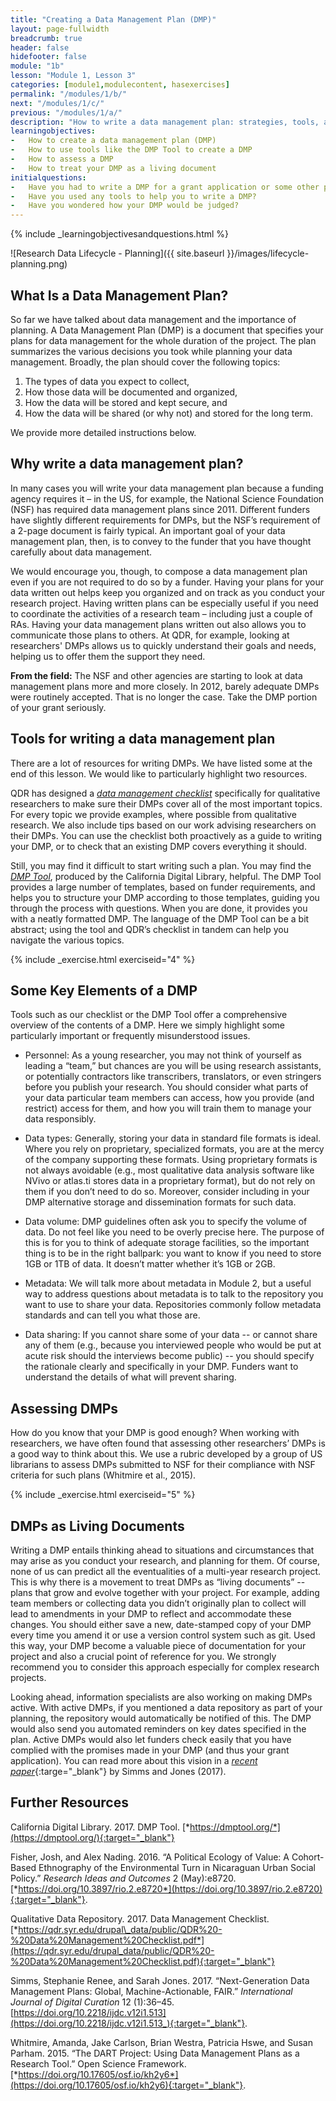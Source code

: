 ```yaml
---
title: "Creating a Data Management Plan (DMP)"
layout: page-fullwidth
breadcrumb: true
header: false
hidefooter: false
module: "1b"
lesson: "Module 1, Lesson 3"
categories: [module1,modulecontent, hasexercises]
permalink: "/modules/1/b/"
next: "/modules/1/c/"
previous: "/modules/1/a/"
description: "How to write a data management plan: strategies, tools, and assessment"
learningobjectives:
-   How to create a data management plan (DMP)
-   How to use tools like the DMP Tool to create a DMP
-   How to assess a DMP
-   How to treat your DMP as a living document
initialquestions:
-   Have you had to write a DMP for a grant application or some other purpose?
-   Have you used any tools to help you to write a DMP?
-   Have you wondered how your DMP would be judged?
---
```


{% include _learningobjectivesandquestions.html %}

![Research Data Lifecycle - Planning]({{ site.baseurl }}/images/lifecycle-planning.png)
## What Is a Data Management Plan?

So far we have talked about data management and the importance of
planning. A Data Management Plan (DMP) is a document that specifies your
plans for data management for the whole duration of the project. The
plan summarizes the various decisions you took while planning your data
management. Broadly, the plan should cover the following topics:

1.  The types of data you expect to collect,
2.  How those data will be documented and organized,
3.  How the data will be stored and kept secure, and
4.  How the data will be shared (or why not) and stored for the
    long term.

We provide more detailed instructions below.

## Why write a data management plan?

In many cases you will write your data management plan because a funding
agency requires it – in the US, for example, the National Science
Foundation (NSF) has required data management plans since 2011.
Different funders have slightly different requirements for DMPs, but the
NSF’s requirement of a 2-page document is fairly typical. An important
goal of your data management plan, then, is to convey to the funder that
you have thought carefully about data management.

We would encourage you, though, to compose a data management plan even if you are not required to do so by a funder.  Having your plans for your data written out helps keep you organized and on track as you conduct your research project. Having written plans can be especially useful if you need to coordinate the activities of a research team – including just a couple of RAs. Having your data management plans written out also allows you to communicate those plans to others. At QDR, for example, looking at researchers' DMPs allows us to quickly understand their goals and needs, helping us to offer them the support they need.

**From the field:** The NSF and other agencies are starting to look at
data management plans more and more closely. In 2012, barely adequate
DMPs were routinely accepted. That is no longer the case. Take the DMP
portion of your grant seriously.

## Tools for writing a data management plan

There are a lot of resources for writing DMPs. We have listed some at
the end of this lesson. We would like to particularly highlight two
resources.

QDR has designed a [*data management
checklist*](https://qdr.syr.edu/drupal_data/public/QDR%20-%20Data%20Management%20Checklist.pdf)
specifically for qualitative researchers to make sure their DMPs cover
all of the most important topics. For every topic we provide examples,
where possible from qualitative research. We also include tips based on
our work advising researchers on their DMPs. You can use the checklist
both proactively as a guide to writing your DMP, or to check that an
existing DMP covers everything it should.

Still, you may find it difficult to start writing such a plan. You may
find the [*DMP Tool*](https://dmptool.org/), produced by the California
Digital Library, helpful. The DMP Tool provides a large number of
templates, based on funder requirements, and helps you to structure your
DMP according to those templates, guiding you through the process with
questions. When you are done, it provides you with a neatly formatted
DMP. The language of the DMP Tool can be a bit abstract; using the tool
and QDR’s checklist in tandem can help you navigate the various topics.


{% include _exercise.html exerciseid="4" %}

## Some Key Elements of a DMP

Tools such as our checklist or the DMP Tool offer a comprehensive
overview of the contents of a DMP. Here we simply highlight some
particularly important or frequently misunderstood issues.

-   Personnel: As a young researcher, you may not think of yourself as leading a “team,” but chances are you will be using research assistants, or potentially contractors like transcribers, translators, or even stringers before you publish your research. You should consider what parts of your data particular team members can access, how you provide (and restrict) access for them, and how you will train them to manage your data responsibly.

-   Data types: Generally, storing your data in standard file formats is ideal. Where you rely on proprietary, specialized formats, you are at the mercy of the company supporting these formats. Using proprietary formats is not always avoidable (e.g., most qualitative data analysis software like NVivo or atlas.ti stores data in a proprietary format), but do not rely on them if you don’t need to do so. Moreover, consider including in your DMP alternative storage and dissemination formats for such data.

-   Data volume: DMP guidelines often ask you to specify the volume of data. Do not feel like you need to be overly precise here. The purpose of this is for you to think of adequate storage facilities, so the important thing is to be in the right ballpark: you want to know if you need to store 1GB or 1TB of data. It doesn’t matter whether it’s 1GB or 2GB.

-   Metadata: We will talk more about metadata in Module 2, but a useful way to address questions about metadata is to talk to the repository you want to use to share your data. Repositories commonly follow metadata standards and can tell you what those are.

-   Data sharing: If you cannot share some of your data -- or cannot share any of them (e.g., because you interviewed people who would be put at acute risk should the interviews become public) -- you should specify the rationale clearly and specifically in your DMP. Funders want to understand the details of what will prevent sharing.

## Assessing DMPs

How do you know that your DMP is good enough? When working with
researchers, we have often found that assessing other researchers’ DMPs
is a good way to think about this. We use a rubric developed by a group
of US librarians to assess DMPs submitted to NSF for their compliance
with NSF criteria for such plans (Whitmire et al., 2015).

{% include _exercise.html exerciseid="5" %}

## DMPs as Living Documents

Writing a DMP entails thinking ahead to situations and circumstances
that may arise as you conduct your research, and planning for them. Of
course, none of us can predict all the eventualities of a multi-year
research project. This is why there is a movement to treat DMPs as
“living documents” -- plans that grow and evolve together with your
project. For example, adding team members or collecting data you didn’t
originally plan to collect will lead to amendments in your DMP to
reflect and accommodate these changes. You should either save a new,
date-stamped copy of your DMP every time you amend it or use a version
control system such as git. Used this way, your DMP become a valuable
piece of documentation for your project and also a crucial point of
reference for you. We strongly recommend you to consider this approach
especially for complex research projects.

Looking ahead, information specialists are also working on making DMPs
active. With active DMPs, if you mentioned a data repository as part of
your planning, the repository would automatically be notified of this.
The DMP would also send you automated reminders on key dates specified
in the plan. Active DMPs would also let funders check easily that you
have complied with the promises made in your DMP (and thus your grant
application). You can read more about this vision in a [*recent
paper*](http://dx.doi.org/10.2218/ijdc.v12i1.513){:targe="_blank"} by Simms and Jones
(2017).

## Further Resources

California Digital Library. 2017. DMP Tool.
[*https://dmptool.org/*](https://dmptool.org/){:target="_blank"}

Fisher, Josh, and Alex Nading. 2016. “A Political Ecology of Value: A
Cohort-Based Ethnography of the Environmental Turn in Nicaraguan Urban
Social Policy.” *Research Ideas and Outcomes* 2 (May):e8720.
[*https://doi.org/10.3897/rio.2.e8720*](https://doi.org/10.3897/rio.2.e8720){:target="_blank"}.

Qualitative Data Repository. 2017. Data Management Checklist.
[*https://qdr.syr.edu/drupal\_data/public/QDR%20-%20Data%20Management%20Checklist.pdf*](https://qdr.syr.edu/drupal_data/public/QDR%20-%20Data%20Management%20Checklist.pdf){:target="_blank"}

Simms, Stephanie Renee, and Sarah Jones. 2017. “Next-Generation Data
Management Plans: Global, Machine-Actionable, FAIR.” *International
Journal of Digital Curation* 12 (1):36–45.
[https://doi.org/10.2218/ijdc.v12i1.513](https://doi.org/10.2218/ijdc.v12i1.513_){:target="_blank"}.

Whitmire, Amanda, Jake Carlson, Brian Westra, Patricia Hswe, and Susan
Parham. 2015. “The DART Project: Using Data Management Plans as a
Research Tool.” Open Science Framework.
[*https://doi.org/10.17605/osf.io/kh2y6*](https://doi.org/10.17605/osf.io/kh2y6){:target="_blank"}.
